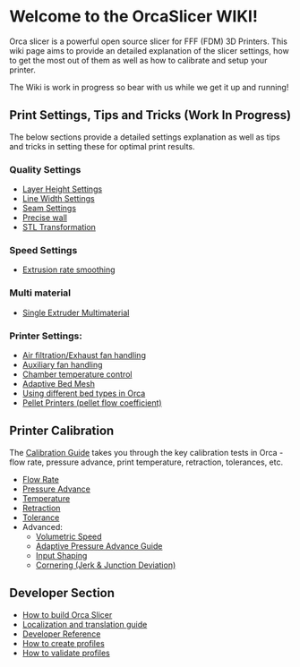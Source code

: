 # Welcome to the OrcaSlicer WIKI!

Orca slicer is a powerful open source slicer for FFF (FDM) 3D Printers. This wiki page aims to provide an detailed explanation of the slicer settings, how to get the most out of them as well as how to calibrate and setup your printer. 

The Wiki is work in progress so bear with us while we get it up and running!

## Print Settings, Tips and Tricks (Work In Progress)
The below sections provide a detailed settings explanation as well as tips and tricks in setting these for optimal print results.

### Quality Settings
- [Layer Height Settings](quality_settings_layer_height)
- [Line Width Settings](quality_settings_line_width)
- [Seam Settings](quality_settings_seam)
- [Precise wall](Precise-wall)
- [STL Transformation](stl-transformation)

### Speed Settings
- [Extrusion rate smoothing](extrusion-rate-smoothing)

### Multi material
- [Single Extruder Multimaterial](semm)

### Printer Settings:
- [Air filtration/Exhaust fan handling](air-filtration)
- [Auxiliary fan handling](Auxiliary-fan)
- [Chamber temperature control](chamber-temperature)
- [Adaptive Bed Mesh](adaptive-bed-mesh)
- [Using different bed types in Orca](bed-types)
- [Pellet Printers (pellet flow coefficient)](pellet-flow-coefficient)

## Printer Calibration
The [Calibration Guide](./print_settings/calibration/Calibration.md) takes you through the key calibration tests in Orca - flow rate, pressure advance, print temperature, retraction, tolerances, etc.

- [Flow Rate](print_settings/calibration/flow-rate-calib.md)
- [Pressure Advance](print_settings/calibration/pressure-advance-calib.md)
- [Temperature](print_settings/calibration/temp-calib.md)
- [Retraction](print_settings/calibration/retraction-calib.md)
- [Tolerance](print_settings/calibration/tolerance-calib.md)
- Advanced:
  - [Volumetric Speed](print_settings/calibration/volumetric-speed-calib.md)
  - [Adaptive Pressure Advance Guide](print_settings/calibration/adaptive-pressure-advance-calib.md)
  - [Input Shaping](print_settings/calibration/input-shaping-calib.md)
  - [Cornering (Jerk & Junction Deviation)](print_settings/calibration/cornering-calib.md)

## Developer Section
- [How to build Orca Slicer](./How-to-build)
- [Localization and translation guide](Localization_guide)
- [Developer Reference](https://github.com/SoftFever/OrcaSlicer/blob/main/doc/developer-reference/Home.md)
- [How to create profiles](./How-to-create-profiles)
- [How to validate profiles](./How-to-validate-profiles)